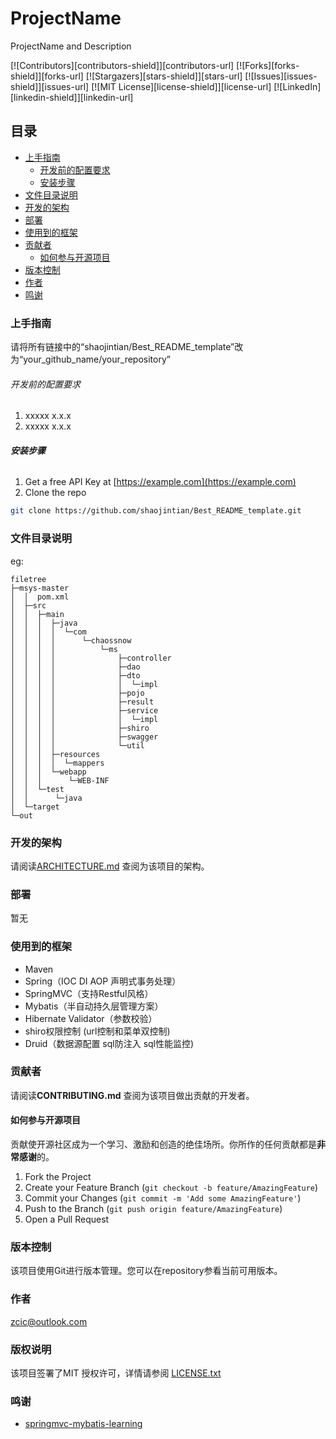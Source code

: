 

# ProjectName

ProjectName and Description

<!-- PROJECT SHIELDS -->

[![Contributors][contributors-shield]][contributors-url]
[![Forks][forks-shield]][forks-url]
[![Stargazers][stars-shield]][stars-url]
[![Issues][issues-shield]][issues-url]
[![MIT License][license-shield]][license-url]
[![LinkedIn][linkedin-shield]][linkedin-url]

 
## 目录

- [上手指南](#上手指南)
  - [开发前的配置要求](#开发前的配置要求)
  - [安装步骤](#安装步骤)
- [文件目录说明](#文件目录说明)
- [开发的架构](#开发的架构)
- [部署](#部署)
- [使用到的框架](#使用到的框架)
- [贡献者](#贡献者)
  - [如何参与开源项目](#如何参与开源项目)
- [版本控制](#版本控制)
- [作者](#作者)
- [鸣谢](#鸣谢)

### 上手指南

请将所有链接中的“shaojintian/Best_README_template”改为“your_github_name/your_repository”



###### 开发前的配置要求

1. xxxxx x.x.x
2. xxxxx x.x.x

###### **安装步骤**

1. Get a free API Key at [https://example.com](https://example.com)
2. Clone the repo

```sh
git clone https://github.com/shaojintian/Best_README_template.git
```

### 文件目录说明
eg:

```
filetree                         
├─msys-master
│  │  pom.xml 
│  ├─src
│  │  ├─main
│  │  │  ├─java
│  │  │  │  └─com
│  │  │  │      └─chaossnow
│  │  │  │          └─ms
│  │  │  │              ├─controller
│  │  │  │              ├─dao
│  │  │  │              ├─dto
│  │  │  │              │  └─impl
│  │  │  │              ├─pojo
│  │  │  │              ├─result
│  │  │  │              ├─service
│  │  │  │              │  └─impl
│  │  │  │              ├─shiro
│  │  │  │              ├─swagger
│  │  │  │              └─util             
│  │  │  ├─resources
│  │  │  │  └─mappers
│  │  │  └─webapp
│  │  │      └─WEB-INF
│  │  └─test
│  │      └─java
│  └─target  
└─out

```





### 开发的架构 

请阅读[ARCHITECTURE.md](https://github.com/shaojintian/Best_README_template/blob/master/ARCHITECTURE.md) 查阅为该项目的架构。

### 部署

暂无

### 使用到的框架

- Maven
- Spring（IOC DI AOP 声明式事务处理）
- SpringMVC（支持Restful风格）
- Mybatis（半自动持久层管理方案）
- Hibernate Validator（参数校验）
- shiro权限控制 (url控制和菜单双控制)
- Druid（数据源配置 sql防注入 sql性能监控)

### 贡献者

请阅读**CONTRIBUTING.md** 查阅为该项目做出贡献的开发者。

#### 如何参与开源项目

贡献使开源社区成为一个学习、激励和创造的绝佳场所。你所作的任何贡献都是**非常感谢**的。


1. Fork the Project
2. Create your Feature Branch (`git checkout -b feature/AmazingFeature`)
3. Commit your Changes (`git commit -m 'Add some AmazingFeature'`)
4. Push to the Branch (`git push origin feature/AmazingFeature`)
5. Open a Pull Request



### 版本控制

该项目使用Git进行版本管理。您可以在repository参看当前可用版本。

### 作者
zcic@outlook.com


### 版权说明

该项目签署了MIT 授权许可，详情请参阅 [LICENSE.txt](https://github.com/shaojintian/Best_README_template/blob/master/LICENSE.txt)

### 鸣谢


- [springmvc-mybatis-learning](https://github.com/brianway/springmvc-mybatis-learning)






